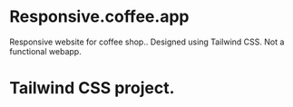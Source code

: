 # Responsive.coffee.app

Responsive website for coffee shop..
Designed using Tailwind CSS.
Not a functional webapp.
# Tailwind CSS project.
